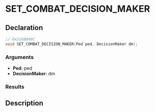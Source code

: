 # SET_COMBAT_DECISION_MAKER

## Declaration
```cpp
// 0x526B048C
void SET_COMBAT_DECISION_MAKER(Ped ped, DecisionMaker dm);
```

### Arguments
- **Ped:** ped
- **DecisionMaker:** dm

### Results

## Description

